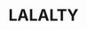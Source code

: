 ---
lastmod: '2025-04-06T06:05:20+00:00'
latitude: -35.80932627
layout: suburb
longitude: 145.7225347
postcode: '3644'
state: NSW
title: LALALTY
url: /nsw/lalalty/
---